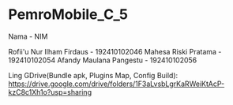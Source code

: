 # PemroMobile_C_5

Nama - NIM

Rofii'u Nur Ilham Firdaus - 192410102046
Mahesa Riski Pratama - 192410102054
Afandy Maulana Pangestu - 192410102056

Ling GDrive(Bundle apk, Plugins Map, Config Build): https://drive.google.com/drive/folders/1F3aLvsbLgrKaRWeiKtAcP-kzC8c1Xh1o?usp=sharing 
